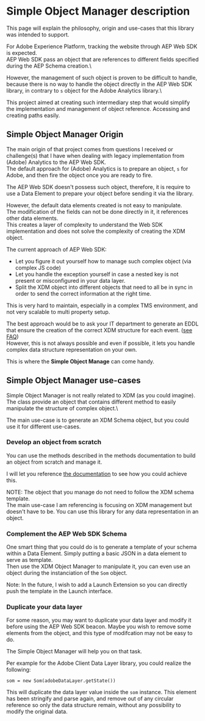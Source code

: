 # Simple Object Manager description

This page will explain the philosophy, origin and use-cases that this library was intended to support.

For Adobe Experience Platform, tracking the website through AEP Web SDK is expected.\
AEP Web SDK pass an object that are references to different fields specified during the AEP Schema creation.\

However, the management of such object is proven to be difficult to handle, because there is no way to handle the object directly in the AEP Web SDK library, in contrary to `s` object for the Adobe Analytics library.\

This project aimed at creating such intermediary step that would simplify the implementation and management of object reference. Accessing and creating paths easily.

## Simple Object Manager Origin

The main origin of that project comes from questions I received or challenge(s) that I have when dealing with legacy implementation from (Adobe) Analytics to the AEP Web SDK.\
The default approach for (Adobe) Analytics is to prepare an object, `s` for Adobe, and then fire the object once you are ready to fire.

The AEP Web SDK doesn't possess such object, therefore, it is require to use a Data Element to prepare your object before sending it via the library.

However, the default data elements created is not easy to manipulate.\
The modification of the fields can not be done directly in it, it references other data elements.\
This creates a layer of complexity to understand the Web SDK implementation and does not solve the complexity of creating the XDM object.

The current approach of AEP Web SDK:
* Let you figure it out yourself how to manage such complex object (via complex JS code)
* Let you handle the exception yourself in case a nested key is not present or misconfigured in your data layer.
* Split the XDM object into different objects that need to all be in sync in order to send the correct information at the right time.

This is very hard to maintain, especially in a complex TMS environment, and not very scalable to multi property setup.  

The best approach would be to ask your IT department to generate an EDDL that ensure the creation of the correct XDM structure for each event. ([see FAQ](FAQ.md))\
However, this is not always possible and even if possible, it lets you handle complex data structure representation on your own. 

This is where the **Simple Object Manage** can come handy.

## Simple Object Manager use-cases

Simple Object Manager is not really related to XDM (as you could imagine).\
The class provide an object that contains different method to easily manipulate the structure of complex object.\

The main use-case is to generate an XDM Schema object, but you could use it for different use-cases.

### Develop an object from scratch

You can use the methods described in the methods documentation to build an object from scratch and manage it. 

I will let you reference [the documentation](Simple_Object_Manager_Methods.md) to see how you could achieve this.

NOTE:
The object that you manage do not need to follow the XDM schema template.\
The main use-case I am referencing is focusing on XDM management but doesn't have to be. You can use this library for any data representation in an object.

### Complement the AEP Web SDK Schema

One smart thing that you could do is to generate a template of your schema within a Data Element. Simply putting a basic JSON in a data element to serve as template.\
Then use the XDM Object Manager to manipulate it, you can even use an object during the instanciation of the `Som` object.

Note: In the future, I wish to add a Launch Extension so you can directly push the template in the Launch interface. 

### Duplicate your data layer

For some reason, you may want to duplicate your data layer and modify it before using the AEP Web SDK beacon.
Maybe you wish to remove some elements from the object, and this type of modifcation may not be easy to do.

The Simple Object Manager will help you on that task.

Per example for the Adobe Client Data Layer library, you could realize the following: 

```JS
som = new Som(adobeDataLayer.getState())
```

This will duplicate the data layer value inside the `som` instance.
This element has been stringify and parse again, and remove out of any circular reference so only the data structure remain, without any possibility to modify the original data. 